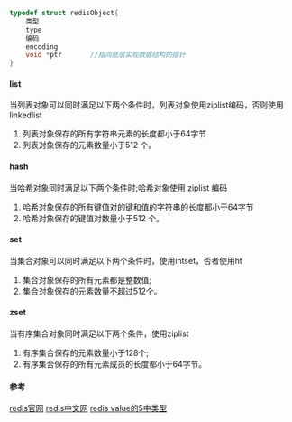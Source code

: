 ```c
typedef struct redisObject{
    类型
    type          
    编码
    encoding      
    void *ptr       //指向底层实现数据结构的指针  
}
```

<!-- @import "./data_structure/string.puml" -->


#### list

<!-- @import "./data_structure/list.puml" -->

<!-- @import "./image/list_1.png" -->

<!-- @import "./image/list_2.png" -->

<!-- @import "./image/list_3.png" -->


当列表对象可以同时满足以下两个条件时，列表对象使用ziplist编码，否则使用linkedlist
1. 列表对象保存的所有字符串元素的长度都小于64字节
2. 列表对象保存的元素数量小于512 个。

#### hash

<!-- @import "./data_structure/hash.puml" -->

<!-- @import "./image/hash_1.png" -->

<!-- @import "./image/hash_2.png" -->

当哈希对象同时满足以下两个条件时;哈希对象使用 ziplist 编码
1. 哈希对象保存的所有键值对的键和值的字符串的长度都小于64字节
2. 哈希对象保存的键值对数量小于512 个。

#### set

<!-- @import "./data_structure/set.puml" -->

<!-- @import "./image/set_1.png" -->

<!-- @import "./image/set_2.png" -->
当集合对象可以同时满足以下两个条件时，使用intset，否者使用ht
1. 集合对象保存的所有元素都是整数值;
2. 集合对象保存的元素数量不超过512个。

#### zset

<!-- @import "./data_structure/zset.puml" -->


<!-- @import "./image/zset_1.png" -->
<!-- @import "./image/zset_2.png" -->

当有序集合对象同时满足以下两个条件，使用ziplist
1. 有序集合保存的元素数量小于128个;
2. 有序集合保存的所有元素成员的长度都小于64字节。


#### 参考

[redis官网](https://redis.io/)
[redis中文网](http://www.redis.cn/)
[redis value的5中类型](https://www.cnblogs.com/yhq1314/p/10000971.html)